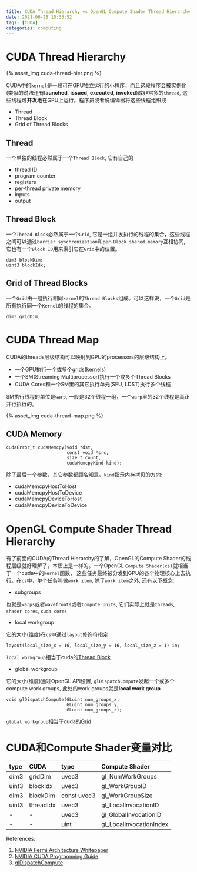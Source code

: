 ```yaml
---
title: CUDA Thread Hierarchy vs OpenGL Compute Shader Thread Hierarchy
date: 2021-06-28 15:33:52
tags: [CUDA]
categories: computing
---
```


# CUDA Thread Hierarchy

{% asset_img cuda-thread-hier.png %}

<!--more-->

CUDA中的`kernel`是一段可在GPU独立运行的小程序，而且这段程序会被实例化(类似的说法还有**launched**, **issued**, **executed**, **invoked**)成非常多的`thread`, 这些线程可**并发地**在GPU上运行。程序员或者说编译器将这些线程组织成

- Thread
- Thread Block
- Grid of Thread Blocks

## Thread
一个单独的线程必然属于一个`Thread Block`, 它有自己的

- thread ID
- program counter
- registers
- per-thread private memory
- inputs
- output

## Thread Block
一个`Thread Block`必然属于一个`Grid`, 它是一组并发执行的线程的集合，这些线程之间可以通过`barrier synchronization`和`per-Block shared memory`互相协同, 它也有一个`Block ID`用来索引它在`Grid`中的位置。

```
dim3 blockDim;
uint3 blockIdx;
```

## Grid of Thread Blocks
一个`Grid`由一组执行相同`kernel`的`Thread Blocks`组成。可以这样说，一个`Grid`是所有执行同一个`Kernel`的线程的集合。

```
dim3 gridDim;
```

# CUDA Thread Map
CUDA的threads层级结构可以映射到GPU的processors的层级结构上。

- 一个GPU执行一个或多个grids(kernels)
- 一个SM(Streaming Multiprocessor)执行一个或多个Thread Blocks
- CUDA Cores和一个SM里的其它执行单元(SFU, LDST)执行多个线程

SM执行线程的单位是`warp`, 一般是32个线程一组，一个`warp`里的32个线程是真正并行执行的。

{% asset_img cuda-thread-map.png %}

## CUDA Memory
```
cudaError_t cudaMemcpy(void *dst,
                       const void *src,
                       size_t count,
                       cudaMemcpyKind kind);
```
除了最后一个参数，其它参数都顾名知意。`kind`指示内存拷贝的方向:

- cudaMemcpyHostToHost
- cudaMemcpyHostToDevice
- cudaMemcpyDeviceToHost
- cudaMemcpyDeviceToDevice

# OpenGL Compute Shader Thread Hierarchy

有了前面的CUDA的Thread Hierarchy的了解，OpenGL的Compute Shader的线程层级就好理解了，本质上是一样的。一个OpenGL `Compute Shader(cs)`就相当于一个cuda中的`kernel`函数， 这些任务最终被分发到GPU的各个物理核心上去执行。在`cs`中，单个任务叫做`work item`, 除了`work item`之外, 还有以下概念:

- subgroups

也就是`warps`或者`wavefronts`或者`Compute Units`, 它们实际上就是`threads`, `shader cores`, `cuda cores`

- local workgroup

它的大小(维度)在`cs`中通过`layout`修饰符指定

```
layout(local_size_x = 16, local_size_y = 16, local_size_z = 1) in;
```

`local workgroup`相当于cuda的[Thread Block](#thread-block)

- global workgroup

它的大小(维度)通过OpenGL API设置, `glDispatchCompute`发起一个或多个compute work groups, 此处的work groups就是**local work group**

```
void glDispatchCompute(GLuint num_groups_x,
                       GLuint num_groups_y,
                       GLuint num_groups_z);
```

`global workgroup`相当于cuda的[Grid](#grid-of-thread-blocks)

# CUDA和Compute Shader变量对比

| type      | CUDA                | type         | Compute Shader                 |
|:----------|:--------------------|:-------------|:-------------------------------|
| dim3      | gridDim             | uvec3        | gl_NumWorkGroups               |
| uint3     | blockIdx            | uvec3        | gl_WorkGroupID                 |
| dim3      | blockDim            | const uvec3  | gl_WorkGroupSize               |
| uint3     | threadIdx           | uvec3        | gl_LocalInvocationID           |
| -         | -                   | uvec3        | gl_GlobalInvocationID          |
| -         | -                   | uint         | gl_LocalInvocationIndex        |

References:
1. [NVIDIA Fermi Architecture Whitepaper](https://www.nvidia.com/content/PDF/fermi_white_papers/NVIDIAFermiComputeArchitectureWhitepaper.pdf)
2. [NVIDIA CUDA Programming Guide](https://developer.download.nvidia.cn/compute/DevZone/docs/html/C/doc/CUDA_C_Programming_Guide.pdf)
3. [glDispatchCompute](https://www.khronos.org/registry/OpenGL-Refpages/gl4/html/glDispatchCompute.xhtml)

